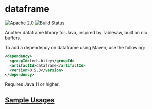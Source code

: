 # dataframe

[![Apache 2.0](https://img.shields.io/github/license/nebula-plugins/nebula-project-plugin.svg)](http://www.apache.org/licenses/LICENSE-2.0)
[![Build Status](https://api.travis-ci.com/biteytech/dataframe.svg?branch=master)](https://app.travis-ci.com/github/biteytech/dataframe)

Another dataframe library for Java, inspired by Tablesaw, built on nio buffers.

To add a dependency on dataframe using Maven, use the following:

```xml
<dependency>
  <groupId>tech.bitey</groupId>
  <artifactId>dataframe</artifactId>
  <version>0.5.3</version>
</dependency>
```

Requires Java 11 or higher.

## [Sample Usages](dataframe/src/test/java/tech/bitey/dataframe/SampleUsages.java)
